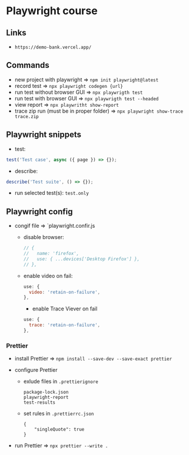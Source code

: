 # Playwright course

## Links

- `https://demo-bank.vercel.app/`

## Commands

- new project with playwright => `npm init playwright@latest`
- record test => `npx playwright codegen {url}`
- run test without browser GUI => `npx playwrigth test`
- run test with browser GUI => `npx playwrigth test --headed`
- view report => `npx playwritht show-report`
- trace zip run (must be in proper folder) => `npx playwright show-trace trace.zip` 

## Playwright snippets

- test:

```javascript
test('Test case', async ({ page }) => {});
```

- describe:

```javascript
describe('Test suite', () => {});
```

- run selected test(s): `test.only`

## Playwright config
- congif file => `playwright.confir.js
  - disable browser:
    ```javascript
    // {
    //   name: 'firefox',
    //   use: { ...devices['Desktop Firefox'] },
    // },
    ```

  - enable video on fail:
    ```javascript
    use: {
      video: 'retain-on-failure',
    },
    ```

    - enable Trace Viever on fail
    ```javascript
    use: {
      trace: 'retain-on-failure',
    },
    ```

### Prettier

- install Prettier => `npm install --save-dev --save-exact prettier`
- configure Prettier

  - exlude files in `.prettierignore`

    ```
    package-lock.json
    playwright-report
    test-results

    ```

  - set rules in `.prettierrc.json`
    ```
    {
        "singleQuote": true
    }
    ```

- run Prettier => `npx prettier --write .`
